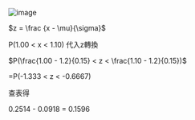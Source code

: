 ![image](https://github.com/user-attachments/assets/7520d319-6290-4726-8c8a-0d6c886b0468)

$z = \frac {x - \mu}{\sigma}$

P(1.00 < x < 1.10) 代入z轉換

$P(\frac{1.00 - 1.2}{0.15} < z < \frac{1.10 - 1.2}{0.15})$

=P(-1.333 < z < -0.6667)

查表得

0.2514 - 0.0918 = 0.1596

